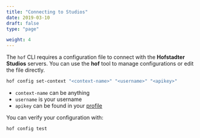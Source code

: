 ```yaml
---
title: "Connecting to Studios"
date: 2019-03-10
draft: false
type: "page"

weight: 4
---
```


The `hof` CLI requires a configuration file to
connect with the __Hofstadter Studios__ servers.
You can use the __hof__ tool to manage configurations
or edit the file directly.

```sh
hof config set-context "<context-name>" "<username>" "<apikey>"
```

- `context-name` can be anything
- `username` is your username
- `apikey` can be found in your [profile](https://studios.studios.live.hofstadter.io/profile)


You can verify your configuration with:

```sh
hof config test
```

